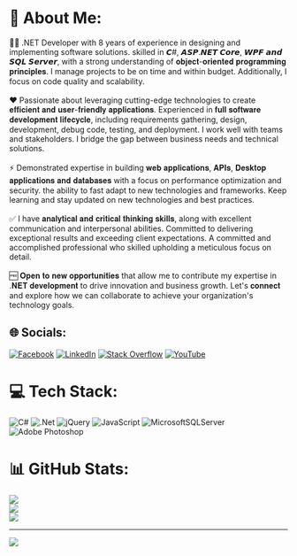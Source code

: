 # 💫 About Me:
👨‍🦱 .NET Developer with 8 years of experience in designing and implementing software solutions. skilled in 𝘾#, 𝘼𝙎𝙋.𝙉𝙀𝙏 𝘾𝙤𝙧𝙚, 𝙒𝙋𝙁 𝙖𝙣𝙙 𝙎𝙌𝙇 𝙎𝙚𝙧𝙫𝙚𝙧, with a strong understanding of 𝐨𝐛𝐣𝐞𝐜𝐭-𝐨𝐫𝐢𝐞𝐧𝐭𝐞𝐝 𝐩𝐫𝐨𝐠𝐫𝐚𝐦𝐦𝐢𝐧𝐠 𝐩𝐫𝐢𝐧𝐜𝐢𝐩𝐥𝐞𝐬. I manage projects to be on time and within budget. Additionally, I focus on code quality and scalability.<br><br>❤ Passionate about leveraging cutting-edge technologies to create 𝐞𝐟𝐟𝐢𝐜𝐢𝐞𝐧𝐭 𝐚𝐧𝐝 𝐮𝐬𝐞𝐫-𝐟𝐫𝐢𝐞𝐧𝐝𝐥𝐲 𝐚𝐩𝐩𝐥𝐢𝐜𝐚𝐭𝐢𝐨𝐧𝐬. Experienced in 𝐟𝐮𝐥𝐥 𝐬𝐨𝐟𝐭𝐰𝐚𝐫𝐞 𝐝𝐞𝐯𝐞𝐥𝐨𝐩𝐦𝐞𝐧𝐭 𝐥𝐢𝐟𝐞𝐜𝐲𝐜𝐥𝐞, including requirements gathering, design, development, debug code, testing, and deployment. I work well with teams and stakeholders. I bridge the gap between business needs and technical solutions.<br><br>⚡ Demonstrated expertise in building 𝐰𝐞𝐛 𝐚𝐩𝐩𝐥𝐢𝐜𝐚𝐭𝐢𝐨𝐧𝐬, 𝐀𝐏𝐈𝐬, 𝐃𝐞𝐬𝐤𝐭𝐨𝐩 𝐚𝐩𝐩𝐥𝐢𝐜𝐚𝐭𝐢𝐨𝐧𝐬 𝐚𝐧𝐝 𝐝𝐚𝐭𝐚𝐛𝐚𝐬𝐞𝐬 with a focus on performance optimization and security. the ability to fast adapt to new technologies and frameworks. Keep learning and stay updated on new technologies and best practices.<br><br>✅ I have 𝐚𝐧𝐚𝐥𝐲𝐭𝐢𝐜𝐚𝐥 𝐚𝐧𝐝 𝐜𝐫𝐢𝐭𝐢𝐜𝐚𝐥 𝐭𝐡𝐢𝐧𝐤𝐢𝐧𝐠 𝐬𝐤𝐢𝐥𝐥𝐬, along with excellent communication and interpersonal abilities. Committed to delivering exceptional results and exceeding client expectations. A committed and accomplished professional who skilled upholding a meticulous focus on detail.<br><br>🆓 𝐎𝐩𝐞𝐧 𝐭𝐨 𝐧𝐞𝐰 𝐨𝐩𝐩𝐨𝐫𝐭𝐮𝐧𝐢𝐭𝐢𝐞𝐬 that allow me to contribute my expertise in .𝐍𝐄𝐓 𝐝𝐞𝐯𝐞𝐥𝐨𝐩𝐦𝐞𝐧𝐭 to drive innovation and business growth. Let's 𝐜𝐨𝐧𝐧𝐞𝐜𝐭 and explore how we can collaborate to achieve your organization's technology goals.


## 🌐 Socials:
[![Facebook](https://img.shields.io/badge/Facebook-%231877F2.svg?logo=Facebook&logoColor=white)](https://facebook.com/EasyCodeWithMahmoud) [![LinkedIn](https://img.shields.io/badge/LinkedIn-%230077B5.svg?logo=linkedin&logoColor=white)](https://linkedin.com/in/mahmoudsamy102) [![Stack Overflow](https://img.shields.io/badge/-Stackoverflow-FE7A16?logo=stack-overflow&logoColor=white)](https://stackoverflow.com/users/3481649) [![YouTube](https://img.shields.io/badge/YouTube-%23FF0000.svg?logo=YouTube&logoColor=white)](https://www.youtube.com/@easycodewithmahmoud) 

# 💻 Tech Stack:
![C#](https://img.shields.io/badge/c%23-%23239120.svg?style=for-the-badge&logo=csharp&logoColor=white) ![.Net](https://img.shields.io/badge/.NET-5C2D91?style=for-the-badge&logo=.net&logoColor=white) ![jQuery](https://img.shields.io/badge/jquery-%230769AD.svg?style=for-the-badge&logo=jquery&logoColor=white) ![JavaScript](https://img.shields.io/badge/javascript-%23323330.svg?style=for-the-badge&logo=javascript&logoColor=%23F7DF1E) ![MicrosoftSQLServer](https://img.shields.io/badge/Microsoft%20SQL%20Server-CC2927?style=for-the-badge&logo=microsoft%20sql%20server&logoColor=white) ![Adobe Photoshop](https://img.shields.io/badge/adobe%20photoshop-%2331A8FF.svg?style=for-the-badge&logo=adobe%20photoshop&logoColor=white)
# 📊 GitHub Stats:
![](https://github-readme-stats.vercel.app/api?username=MahmooudSamy&theme=dark&hide_border=false&include_all_commits=false&count_private=false)<br/>
![](https://github-readme-streak-stats.herokuapp.com/?user=MahmooudSamy&theme=dark&hide_border=false)<br/>
![](https://github-readme-stats.vercel.app/api/top-langs/?username=MahmooudSamy&theme=dark&hide_border=false&include_all_commits=false&count_private=false&layout=compact)

---
[![](https://visitcount.itsvg.in/api?id=MahmooudSamy&icon=0&color=0)](https://visitcount.itsvg.in)

<!-- Proudly created with GPRM ( https://gprm.itsvg.in ) -->
